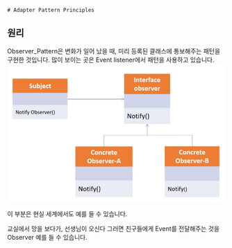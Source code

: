     # Adapter Pattern Principles

## 원리

Observer_Pattern은 변화가 일어 났을 때, 미리 등록된 클래스에 통보해주는 패턴을 구현한 것입니다.
많이 보이는 곳은 Event listener에서 패턴을 사용하고 있습니다.
![img_1.png](img_1.png)

이 부분은 현실 세계에서도 예를 들 수 있습니다.


교실에서 망을 보다가, 선생님이 오신다 그러면 친구들에게 Event를 전달해주는 것을
Observer 예를 들 수 있습니다.